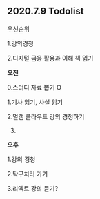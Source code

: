 ## 2020.7.9 Todolist



우선순위

1.강의경청

2.디지털 금융 활용과 이해 책 읽기



**오전**

0.스터디 자료 뽑기 O

1.기사 읽기, 사설 읽기 

2.멀캠 클라우드 강의 경청하기 

3.



**오후**

1.강의 경청

2.탁구치러 가기

3.리엑트 강의 듣기?


